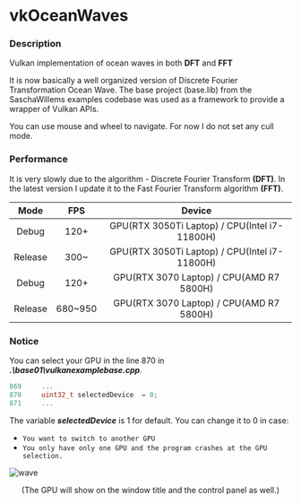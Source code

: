 # vkOceanWaves
### Description  
Vulkan implementation of ocean waves in both **DFT** and **FFT**

It is now basically a well organized version of Discrete Fourier Transformation Ocean Wave. 
The base project (base.lib) from the SaschaWillems examples codebase was used as a framework to provide a wrapper of Vulkan APIs.

You can use mouse and wheel to navigate. For now I do not set any cull mode.

### Performance
It is very slowly due to the algorithm - Discrete Fourier Transform **(DFT)**.
In the latest version I update it to the Fast Fourier Transform algorithm **(FFT)**.

|  Mode   |   FPS   |                    Device                     |
| :-----: | :-----: | :-------------------------------------------: |
|  Debug  |  120+   | GPU(RTX 3050Ti Laptop) / CPU(Intel i7-11800H) |
| Release |  300~   | GPU(RTX 3050Ti Laptop) / CPU(Intel i7-11800H) |
|  Debug  |  120+   |   GPU(RTX 3070 Laptop) / CPU(AMD R7 5800H)    |
| Release | 680~950 |   GPU(RTX 3070 Laptop) / CPU(AMD R7 5800H)    |

### Notice 
You can select your GPU in the line 870 in ***.\base01\vulkanexamplebase.cpp***. 
``` c++
869     ...
870     uint32_t selectedDevice  = 0;
871     ...
```
The variable ***selectedDevice*** is 1 for default. You can change it to 0 in case:
- `You want to switch to another GPU` 
- `You only have only one GPU and the program crashes at the GPU selection.`
 
![wave](https://user-images.githubusercontent.com/42757470/159940977-d4095f51-8ebb-47dd-9f47-5e612a761801.png)
<center> (The GPU will show on the window title and the control panel as well.) </center>
